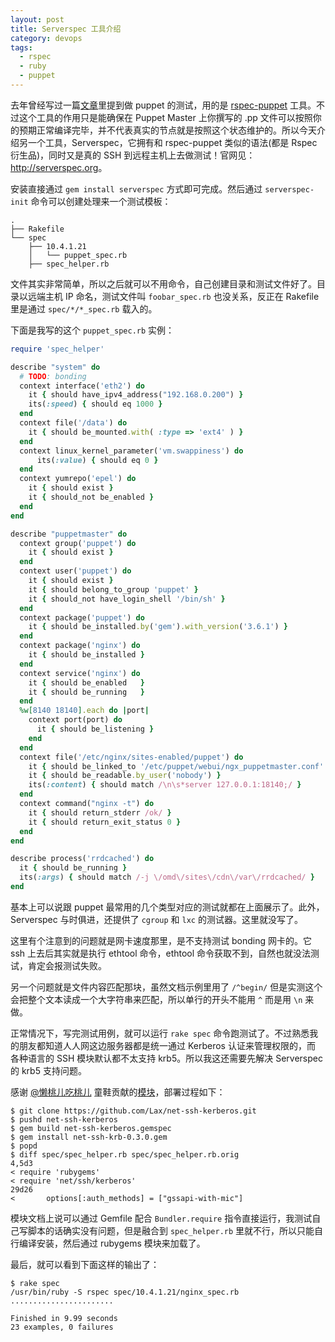 ```yaml
---
layout: post
title: Serverspec 工具介绍
category: devops
tags:
  - rspec
  - ruby
  - puppet
---
```


去年曾经写过一篇[文章](http://chenlinux.com/2013/01/10/rspec-puppet-intro)里提到做 puppet 的测试，用的是 [rspec-puppet](http://rspec-puppet.com) 工具。不过这个工具的作用只是能确保在 Puppet Master 上你撰写的 .pp 文件可以按照你的预期正常编译完毕，并不代表真实的节点就是按照这个状态维护的。所以今天介绍另一个工具，Serverspec，它拥有和 rspec-puppet 类似的语法(都是 Rspec 衍生品)，同时又是真的 SSH 到远程主机上去做测试！官网见：<http://serverspec.org>。

安装直接通过 `gem install serverspec` 方式即可完成。然后通过 `serverspec-init` 命令可以创建处理来一个测试模板：

    .
    ├── Rakefile
    └── spec
        ├── 10.4.1.21
        │   └── puppet_spec.rb
        ├── spec_helper.rb

文件其实非常简单，所以之后就可以不用命令，自己创建目录和测试文件好了。目录以远端主机 IP 命名，测试文件叫 `foobar_spec.rb` 也没关系，反正在 Rakefile 里是通过 `spec/*/*_spec.rb` 载入的。

下面是我写的这个 `puppet_spec.rb` 实例：

```ruby
require 'spec_helper'

describe "system" do
  # TODO: bonding
  context interface('eth2') do
    it { should have_ipv4_address("192.168.0.200") }
    its(:speed) { should eq 1000 }
  end
  context file('/data') do
    it { should be_mounted.with( :type => 'ext4' ) }
  end
  context linux_kernel_parameter('vm.swappiness') do
      its(:value) { should eq 0 }
  end
  context yumrepo('epel') do
    it { should exist }
    it { should_not be_enabled }
  end
end

describe "puppetmaster" do
  context group('puppet') do
    it { should exist }
  end
  context user('puppet') do
    it { should exist }
    it { should belong_to_group 'puppet' }
    it { should_not have_login_shell '/bin/sh' }
  end
  context package('puppet') do
    it { should be_installed.by('gem').with_version('3.6.1') }
  end
  context package('nginx') do
    it { should be_installed }
  end
  context service('nginx') do
    it { should be_enabled   }
    it { should be_running   }
  end
  %w[8140 18140].each do |port|
    context port(port) do
      it { should be_listening }
    end
  end
  context file('/etc/nginx/sites-enabled/puppet') do
    it { should be_linked_to '/etc/puppet/webui/ngx_puppetmaster.conf' }
    it { should be_readable.by_user('nobody') }
    its(:content) { should match /\n\s*server 127.0.0.1:18140;/ }
  end
  context command("nginx -t") do
    it { should return_stderr /ok/ }
    it { should return_exit_status 0 }
  end
end

describe process('rrdcached') do
  it { should be_running }
  its(:args) { should match /-j \/omd\/sites\/cdn\/var\/rrdcached/ }
end
```

基本上可以说跟 puppet 最常用的几个类型对应的测试就都在上面展示了。此外，Serverspec 与时俱进，还提供了 `cgroup` 和 `lxc` 的测试器。这里就没写了。

这里有个注意到的问题就是网卡速度那里，是不支持测试 bonding 网卡的。它 ssh 上去后其实就是执行 ethtool 命令，ethtool 命令获取不到，自然也就没法测试，肯定会报测试失败。

另一个问题就是文件内容匹配那块，虽然文档示例里用了 `/^begin/` 但是实测这个会把整个文本读成一个大字符串来匹配，所以单行的开头不能用 `^` 而是用 `\n` 来做。

正常情况下，写完测试用例，就可以运行 `rake spec` 命令跑测试了。不过熟悉我的朋友都知道人人网这边服务器都是统一通过 Kerberos 认证来管理权限的，而 各种语言的 SSH 模块默认都不太支持 krb5。所以我这还需要先解决 Serverspec 的 krb5 支持问题。

感谢 [@懒桃儿吃桃儿](http://weibo.com/u/1653644220) 童鞋贡献的[模块](https://github.com/Lax/net-ssh-kerberos)，部署过程如下：

    $ git clone https://github.com/Lax/net-ssh-kerberos.git
    $ pushd net-ssh-kerberos
    $ gem build net-ssh-kerberos.gemspec
    $ gem install net-ssh-krb-0.3.0.gem
    $ popd
    $ diff spec/spec_helper.rb spec/spec_helper.rb.orig
    4,5d3
    < require 'rubygems'
    < require 'net/ssh/kerberos'
    29d26
    <       options[:auth_methods] = ["gssapi-with-mic"]

模块文档上说可以通过 Gemfile 配合 `Bundler.require` 指令直接运行，我测试自己写脚本的话确实没有问题，但是融合到 `spec_helper.rb` 里就不行，所以只能自行编译安装，然后通过 rubygems 模块来加载了。

最后，就可以看到下面这样的输出了：

    $ rake spec
    /usr/bin/ruby -S rspec spec/10.4.1.21/nginx_spec.rb
    .......................
    
    Finished in 9.99 seconds
    23 examples, 0 failures

